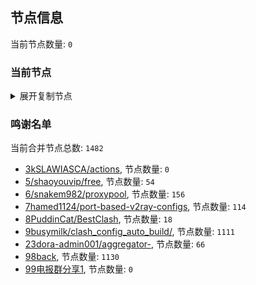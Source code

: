 
## 节点信息
当前节点数量: `0`
### 当前节点
<details>
  <summary>展开复制节点</summary>

    

</details>

### 鸣谢名单
当前合并节点总数: `1482`
- [3kSLAWIASCA/actions](https://github.com/kSLAWIASCA/actions), 节点数量: `0`
- [5/shaoyouvip/free](https://github.com/shaoyouvip/free), 节点数量: `54`
- [6/snakem982/proxypool](https://github.com/snakem982/proxypool), 节点数量: `156`
- [7hamed1124/port-based-v2ray-configs](https://github.com/hamed1124/port-based-v2ray-configs), 节点数量: `114`
- [8PuddinCat/BestClash](https://github.com/PuddinCat/BestClash), 节点数量: `18`
- [9busymilk/clash_config_auto_build/](https://github.com/busymilk/clash_config_auto_build/), 节点数量: `1111`
- [23dora-admin001/aggregator-](https://github.com/dora-admin001/aggregator-), 节点数量: `66`
- [98back](https://github.com/firefoxmmx2/v2rayshare_subcription), 节点数量: `1130`
- [99电报群分享1](https://github.com/cdddbc/getAirport), 节点数量: `0`


